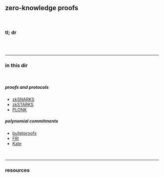 ## zero-knowledge proofs

<br>

### tl; dr

<br>


<br>

----

### in this dir

<br>

##### proofs and protocols

* [zkSNARKS](zkSNARKS.md)
* [zkSTARKS](zkSTARKS.md)
* [PLONK](PLONK.md)

##### polynomial commitments 

* [bulletproofs](bulletproofs.md)
* [FRI]()
* [Kate]()


<br>

---

### resources

